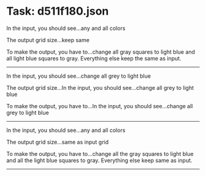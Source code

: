 # Task: d511f180.json

In the input, you should see...any and all colors

The output grid size...keep same

To make the output, you have to...change all gray squares to light blue and all light blue squares to gray. Everything else keep the same as input.

---

In the input, you should see...change all grey to light blue

The output grid size...In the input, you should see...change all grey to light blue

To make the output, you have to...In the input, you should see...change all grey to light blue

---

In the input, you should see...any and all colors

The output grid size...same as input grid

To make the output, you have to...change all the gray squares to light blue and all the light blue squares to gray. Everything else keep same as input.

---

